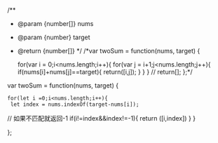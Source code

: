 /**
 * @param {number[]} nums
 * @param {number} target
 * @return {number[]}
 */
/*var twoSum = function(nums, target) {

    for(var i = 0;i<nums.length;i++){
        for(var j = i+1;j<nums.length;j++){
            if(nums[i]+nums[j]==target){
                return([i,j]);
            }
        }
    }
   // return[];
};*/

var twoSum = function(nums, target) {
 
    for(let i =0;i<nums.length;i++){
     let index = nums.indexOf(target-nums[i]);
//         如果不匹配就返回-1
        if(i!=index&&index!=-1){
            return ([i,index])
        }
 }
  
};